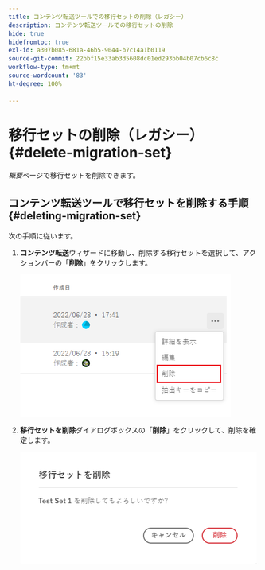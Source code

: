 ```yaml
---
title: コンテンツ転送ツールでの移行セットの削除（レガシー）
description: コンテンツ転送ツールでの移行セットの削除
hide: true
hidefromtoc: true
exl-id: a307b085-681a-46b5-9044-b7c14a1b0119
source-git-commit: 22bbf15e33ab3d5608dc01ed293bb04b07cb6c8c
workflow-type: tm+mt
source-wordcount: '83'
ht-degree: 100%

---
```


# 移行セットの削除（レガシー） {#delete-migration-set}

*概要*&#x200B;ページで移行セットを削除できます。

## コンテンツ転送ツールで移行セットを削除する手順 {#deleting-migration-set}

次の手順に従います。

1. **コンテンツ転送**&#x200B;ウィザードに移動し、削除する移行セットを選択して、アクションバーの「**削除**」をクリックします。

   ![画像](/help/journey-migration/content-transfer-tool/assets-ctt/migration-delete1.png)

1. **移行セットを削除**&#x200B;ダイアログボックスの「**削除**」をクリックして、削除を確定します。

   ![画像](/help/journey-migration/content-transfer-tool/assets-ctt/migration-delete2.png)
